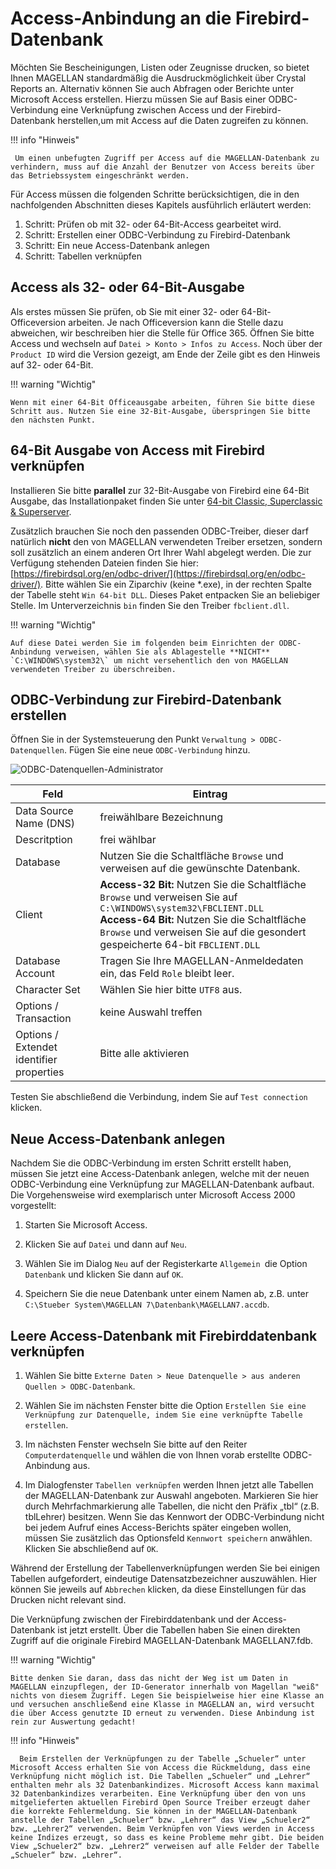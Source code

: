 # Access-Anbindung an die Firebird-Datenbank

Möchten Sie Bescheinigungen, Listen oder Zeugnisse drucken, so bietet Ihnen MAGELLAN standardmäßig die Ausdruckmöglichkeit über Crystal Reports an.
Alternativ können Sie auch Abfragen oder Berichte unter Microsoft Access erstellen. Hierzu müssen Sie auf Basis einer ODBC-Verbindung eine Verknüpfung zwischen Access und der Firebird-Datenbank herstellen,um mit Access auf die Daten zugreifen zu können.

!!! info "Hinweis"

	 Um einen unbefugten Zugriff per Access auf die MAGELLAN-Datenbank zu verhindern, muss auf die Anzahl der Benutzer von Access bereits über das Betriebssystem eingeschränkt werden.

Für Access müssen die folgenden Schritte berücksichtigen, die in den nachfolgenden Abschnitten dieses Kapitels ausführlich erläutert werden:

1. Schritt: Prüfen ob mit 32- oder 64-Bit-Access gearbeitet wird.
2. Schritt: Erstellen einer ODBC-Verbindung zu Firebird-Datenbank
3. Schritt: Ein neue Access-Datenbank anlegen
4. Schritt: Tabellen verknüpfen

## Access als 32- oder 64-Bit-Ausgabe

Als erstes müssen Sie prüfen, ob Sie mit einer 32- oder 64-Bit-Officeversion arbeiten. Je nach Officeversion kann die Stelle dazu abweichen, wir beschreiben hier die Stelle für Office 365.
Öffnen Sie bitte Access und wechseln auf `Datei > Konto > Infos zu Access`. Noch über der `Product ID` wird die Version gezeigt, am Ende der Zeile gibt es den Hinweis auf 32- oder 64-Bit.

!!! warning "Wichtig"

    Wenn mit einer 64-Bit Officeausgabe arbeiten, führen Sie bitte diese Schritt aus. Nutzen Sie eine 32-Bit-Ausgabe, überspringen Sie bitte den nächsten Punkt.

## 64-Bit Ausgabe von Access mit Firebird verknüpfen

Installieren Sie bitte **parallel** zur 32-Bit-Ausgabe von Firebird eine 64-Bit Ausgabe, das Installationpaket finden Sie unter [64-bit Classic, Superclassic & Superserver](https://firebirdsql.org/en/firebird-2-5-9/#Win64).

Zusätzlich brauchen Sie noch den passenden ODBC-Treiber, dieser darf natürlich **nicht** den von MAGELLAN verwendeten Treiber ersetzen, sondern soll zusätzlich an einem anderen Ort Ihrer Wahl abgelegt werden.
Die zur Verfügung stehenden Dateien finden Sie hier: [https://firebirdsql.org/en/odbc-driver/](https://firebirdsql.org/en/odbc-driver/). Bitte wählen Sie ein Ziparchiv (keine *.exe), in der rechten Spalte der Tabelle steht `Win 64-bit DLL`. Dieses Paket entpacken Sie an beliebiger Stelle. Im Unterverzeichnis `bin` finden Sie den Treiber `fbclient.dll`. 

!!! warning "Wichtig"

    Auf diese Datei werden Sie im folgenden beim Einrichten der ODBC-Anbindung verweisen, wählen Sie als Ablagestelle **NICHT** `C:\WINDOWS\system32\` um nicht versehentlich den von MAGELLAN verwendeten Treiber zu überschreiben.

## ODBC-Verbindung zur Firebird-Datenbank erstellen

Öffnen Sie in der Systemsteuerung den Punkt `Verwaltung > ODBC-Datenquellen`. Fügen Sie eine neue `ODBC-Verbindung` hinzu.

![ODBC-Datenquellen-Administrator](/assets/images/magellan.administrator/02.png)

Feld|Eintrag
--|--
Data Source Name (DNS) |freiwählbare Bezeichnung
Descritption | frei wählbar
Database | Nutzen Sie die Schaltfläche `Browse` und verweisen auf die gewünschte Datenbank.
Client | **Access-32 Bit:** Nutzen Sie die Schaltfläche `Browse` und verweisen Sie auf  `C:\WINDOWS\system32\FBCLIENT.DLL`<br/>**Access-64 Bit:** Nutzen Sie die Schaltfläche `Browse` und verweisen Sie auf die gesondert gespeicherte 64-bit `FBCLIENT.DLL`
Database Account | Tragen Sie Ihre MAGELLAN-Anmeldedaten ein, das Feld `Role` bleibt leer.
Character Set | Wählen Sie hier bitte `UTF8` aus.
Options / Transaction | keine Auswahl treffen
Options / Extendet identifier properties |Bitte alle aktivieren

Testen Sie abschließend die Verbindung, indem Sie auf `Test connection` klicken.

## Neue Access-Datenbank anlegen

Nachdem Sie die ODBC-Verbindung im ersten Schritt erstellt haben, müssen Sie jetzt eine Access-Datenbank anlegen, welche mit der neuen ODBC-Verbindung eine Verknüpfung zur MAGELLAN-Datenbank aufbaut. Die Vorgehensweise wird exemplarisch unter Microsoft Access 2000 vorgestellt:

1. Starten Sie Microsoft Access.

2. Klicken Sie auf `Datei` und dann auf `Neu`.

3. Wählen Sie im Dialog `Neu` auf der Registerkarte `Allgemein `die Option `Datenbank` und klicken Sie dann auf `OK`.

4. Speichern Sie die neue Datenbank unter einem Namen ab, z.B. unter `C:\Stueber System\MAGELLAN 7\Datenbank\MAGELLAN7.accdb`.

## Leere Access-Datenbank mit Firebirddatenbank verknüpfen

1. Wählen Sie bitte `Externe Daten > Neue Datenquelle > aus anderen Quellen > ODBC-Datenbank`.

2. Wählen Sie im nächsten Fenster bitte die Option `Erstellen Sie eine Verknüpfung zur Datenquelle, indem Sie eine verknüpfte Tabelle erstellen`.
3. Im nächsten Fenster wechseln Sie bitte auf den Reiter `Computerdatenquelle` und wählen die von Ihnen vorab erstellte ODBC-Anbindung aus.

4. Im Dialogfenster `Tabellen verknüpfen` werden Ihnen jetzt alle Tabellen der MAGELLAN-Datenbank zur Auswahl angeboten. Markieren Sie hier durch Mehrfachmarkierung alle Tabellen, die nicht den Präfix „tbl“ (z.B. tblLehrer) besitzen. Wenn Sie das Kennwort der ODBC-Verbindung nicht bei jedem Aufruf eines Access-Berichts später eingeben wollen, müssen Sie zusätzlich das Optionsfeld `Kennwort speichern` anwählen. Klicken Sie abschließend auf `OK`.

Während der Erstellung der Tabellenverknüpfungen werden Sie bei einigen Tabellen aufgefordert, eindeutige Datensatzbezeichner auszuwählen. Hier können Sie jeweils auf `Abbrechen` klicken, da diese Einstellungen für das Drucken nicht relevant sind.

Die Verknüpfung zwischen der Firebirddatenbank und der Access-Datenbank ist jetzt erstellt. Über die Tabellen haben Sie einen direkten Zugriff auf die originale Firebird MAGELLAN-Datenbank MAGELLAN7.fdb.

!!! warning "Wichtig"

    Bitte denken Sie daran, dass das nicht der Weg ist um Daten in MAGELLAN einzupflegen, der ID-Generator innerhalb von Magellan "weiß" nichts von diesem Zugriff. Legen Sie beispielweise hier eine Klasse an und versuchen anschließend eine Klasse in MAGELLAN an, wird versucht die über Access genutzte ID erneut zu verwenden. Diese Anbindung ist rein zur Auswertung gedacht!

!!! info "Hinweis"

      Beim Erstellen der Verknüpfungen zu der Tabelle „Schueler“ unter Microsoft Access erhalten Sie von Access die Rückmeldung, dass eine Verknüpfung nicht möglich ist. Die Tabellen „Schueler“ und „Lehrer“ enthalten mehr als 32 Datenbankindizes. Microsoft Access kann maximal 32 Datenbankindizes verarbeiten. Eine Verknüpfung über den von uns mitgelieferten aktuellen Firebird Open Source Treiber erzeugt daher die korrekte Fehlermeldung. Sie können in der MAGELLAN-Datenbank anstelle der Tabellen „Schueler“ bzw. „Lehrer“ das View „Schueler2“ bzw. „Lehrer2“ verwenden. Beim Verknüpfen von Views werden in Access keine Indizes erzeugt, so dass es keine Probleme mehr gibt. Die beiden View „Schueler2“ bzw. „Lehrer2“ verweisen auf alle Felder der Tabelle „Schueler“ bzw. „Lehrer“.
